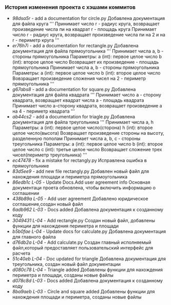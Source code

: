### **История изменения проекта с хэшами коммитов**
- *98dsa5r* - add a documentation for circle.py
    Добавлена документация для файла круга
        '''
    Принимает число r - радиус круга, возвращает  произведение числа пи на квадрат r - площадь круга
    Принимает число r - радиус круга, возвращает произведение числа пи на 2 и на r - периметр круга
        '''
- *er76h7i* - add a documentation for rectangle.py
    Добавлена документация для файла прямоугольника
         '''
    Принимает числа a, b - стороны прямоугольника
        Параметры:
            a (int): первое целое число
            b (int): второе целое число
    Возвращает их произведение - площадь прямоугольника
    Принимает числа a, b - стороны прямоугольника
        Параметры:
            a (int): первое целое число
            b (int): второе целое число
    Вовзращает произведение сложения чисел на 2 - периметр прямоугольника
    '''
- *g67abs8* - add a documentation for square.py
    Добавлена документация для файла квадрата
        '''
    Принимает число a - сторону квадрата, возвращает квадрат числа a - площадь квадрата
    Принимает число a-сторону квадрата, возвращает произведение a на 4 - периметр квадрата
    '''
- *ab44cs2* - add a documentation for triagle.py
    Добавлена документация для файла треугольника
        '''
    Принимает числа a, h
        Параметры:
        a (int): первое целое число(сторона)
        h (int): второе целое число(высота)
    Возвращает произведение стороны на высоту, разделенную пополам
    Принимает числа a, b, c - стороны треугольника
        Параметры:
        a (int): первое целое число
        b (int): второе целое число
        c (int): третье целое число
    Возвращает сложение трех чисел(периметр треугольника)
    '''
- *ec47478* - fix a mistake for rectangly.py
    Исправлена ошибка в прямоугольнике
- *83d5ee9* - add new file rectangly.py
    Добавлен новый файл для нахождения площади и периметра прямоугольника
- *86edb1c L-05* - Update Docs.Add user agreement info
    Основная документаци проета обновлена, чтобы включить информацию о соглашении
- *438b89a L-05* - Add user agreement
    Добавлено юридическое соглашение,создан новый файл
- *6adb962 L-03* - Docs added
    Добавлена документация к созданному коду
- *3049431 L-04* - Add rectangle.py
    Создан новый файл, добавлены функции для нахождения периметра и площади
- *b5b0fae L-04* - Update docs for calculate.py
    Добавлена документация для главного файла
- *d76db2a L-04* - Add calculate.py
    Создан главный исполняемый файл,который предоставляет пользовательский интерфейс для расчета
- *51c40eb L-04* - Doc updated for triangle
    Добавлена документация для треугольника, создан новый файл документации
- *d080c78 L-04* - Triangle added
    Добавлены функции для нахождения периметра и площади, созданы новые файлы
- *d078c8d L-03* - Docs added
    Добавлена документация к созданному коду
- *8ba9aeb L-03* - Circle and square added
    Добавлены функции для нахождения площади и периметра, созданы новые файлы